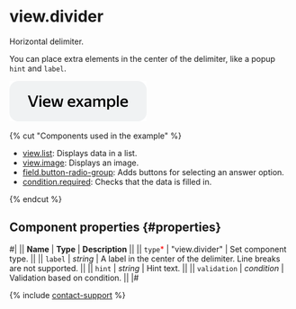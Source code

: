 # view.divider

Horizontal delimiter.

You can place extra elements in the center of the delimiter, like a popup `hint` and `label`.

[![](../_images/buttons/view-example.svg)](https://ya.cc/t/7DD3G6mx48LCmr)

{% cut "Components used in the example" %}

- [view.list](view.list.md): Displays data in a list.
- [view.image](view.image.md): Displays an image.
- [field.button-radio-group](field.button-radio-group.md): Adds buttons for selecting an answer option.
- [condition.required](condition.required.md): Checks that the data is filled in.

{% endcut %}

## Component properties {#properties}

#|
|| **Name** | **Type** | **Description** ||
|| `type`<span style="color: red">\*</span> | "view.divider" | Set component type. ||
|| `label` | _string_ | A label in the center of the delimiter. Line breaks are not supported. ||
|| `hint` | _string_ | Hint text. ||
|| `validation` | _condition_ | Validation based on condition. ||
|#

{% include [contact-support](../_includes/contact-support.md) %}
